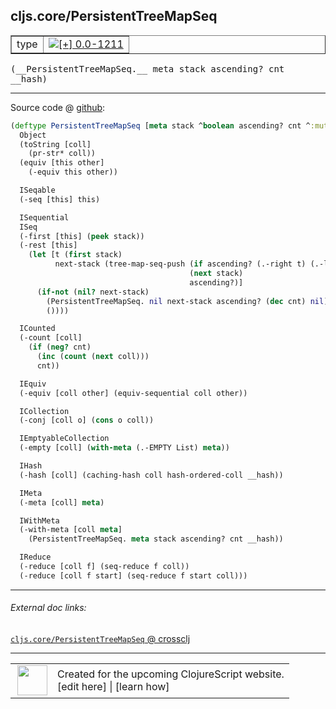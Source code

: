 ## cljs.core/PersistentTreeMapSeq



 <table border="1">
<tr>
<td>type</td>
<td><a href="https://github.com/cljsinfo/cljs-api-docs/tree/0.0-1211"><img valign="middle" alt="[+] 0.0-1211" title="Added in 0.0-1211" src="https://img.shields.io/badge/+-0.0--1211-lightgrey.svg"></a> </td>
</tr>
</table>


 <samp>
(__PersistentTreeMapSeq.__ meta stack ascending? cnt __hash)<br>
</samp>

---







Source code @ [github](https://github.com/clojure/clojurescript/blob/r3178/src/cljs/cljs/core.cljs#L6775-L6824):

```clj
(deftype PersistentTreeMapSeq [meta stack ^boolean ascending? cnt ^:mutable __hash]
  Object
  (toString [coll]
    (pr-str* coll))
  (equiv [this other]
    (-equiv this other))

  ISeqable
  (-seq [this] this)

  ISequential
  ISeq
  (-first [this] (peek stack))
  (-rest [this]
    (let [t (first stack)
          next-stack (tree-map-seq-push (if ascending? (.-right t) (.-left t))
                                        (next stack)
                                        ascending?)]
      (if-not (nil? next-stack)
        (PersistentTreeMapSeq. nil next-stack ascending? (dec cnt) nil)
        ())))

  ICounted
  (-count [coll]
    (if (neg? cnt)
      (inc (count (next coll)))
      cnt))

  IEquiv
  (-equiv [coll other] (equiv-sequential coll other))

  ICollection
  (-conj [coll o] (cons o coll))

  IEmptyableCollection
  (-empty [coll] (with-meta (.-EMPTY List) meta))

  IHash
  (-hash [coll] (caching-hash coll hash-ordered-coll __hash))

  IMeta
  (-meta [coll] meta)

  IWithMeta
  (-with-meta [coll meta]
    (PersistentTreeMapSeq. meta stack ascending? cnt __hash))

  IReduce
  (-reduce [coll f] (seq-reduce f coll))
  (-reduce [coll f start] (seq-reduce f start coll)))
```

<!--
Repo - tag - source tree - lines:

 <pre>
clojurescript @ r3178
└── src
    └── cljs
        └── cljs
            └── <ins>[core.cljs:6775-6824](https://github.com/clojure/clojurescript/blob/r3178/src/cljs/cljs/core.cljs#L6775-L6824)</ins>
</pre>

-->

---



###### External doc links:

[`cljs.core/PersistentTreeMapSeq` @ crossclj](http://crossclj.info/fun/cljs.core.cljs/PersistentTreeMapSeq.html)<br>

---

 <table>
<tr><td>
<img valign="middle" align="right" width="48px" src="http://i.imgur.com/Hi20huC.png">
</td><td>
Created for the upcoming ClojureScript website.<br>
[edit here] | [learn how]
</td></tr></table>

[edit here]:https://github.com/cljsinfo/cljs-api-docs/blob/master/cljsdoc/cljs.core_PersistentTreeMapSeq.cljsdoc
[learn how]:https://github.com/cljsinfo/cljs-api-docs/wiki/cljsdoc-files

<!--

This information was too distracting to show to readers, but I'll leave it
commented here since it is helpful to:

- pretty-print the data used to generate this document
- and show how to retrieve that data



The API data for this symbol:

```clj
{:ns "cljs.core",
 :name "PersistentTreeMapSeq",
 :type "type",
 :signature ["[meta stack ascending? cnt __hash]"],
 :source {:code "(deftype PersistentTreeMapSeq [meta stack ^boolean ascending? cnt ^:mutable __hash]\n  Object\n  (toString [coll]\n    (pr-str* coll))\n  (equiv [this other]\n    (-equiv this other))\n\n  ISeqable\n  (-seq [this] this)\n\n  ISequential\n  ISeq\n  (-first [this] (peek stack))\n  (-rest [this]\n    (let [t (first stack)\n          next-stack (tree-map-seq-push (if ascending? (.-right t) (.-left t))\n                                        (next stack)\n                                        ascending?)]\n      (if-not (nil? next-stack)\n        (PersistentTreeMapSeq. nil next-stack ascending? (dec cnt) nil)\n        ())))\n\n  ICounted\n  (-count [coll]\n    (if (neg? cnt)\n      (inc (count (next coll)))\n      cnt))\n\n  IEquiv\n  (-equiv [coll other] (equiv-sequential coll other))\n\n  ICollection\n  (-conj [coll o] (cons o coll))\n\n  IEmptyableCollection\n  (-empty [coll] (with-meta (.-EMPTY List) meta))\n\n  IHash\n  (-hash [coll] (caching-hash coll hash-ordered-coll __hash))\n\n  IMeta\n  (-meta [coll] meta)\n\n  IWithMeta\n  (-with-meta [coll meta]\n    (PersistentTreeMapSeq. meta stack ascending? cnt __hash))\n\n  IReduce\n  (-reduce [coll f] (seq-reduce f coll))\n  (-reduce [coll f start] (seq-reduce f start coll)))",
          :title "Source code",
          :repo "clojurescript",
          :tag "r3178",
          :filename "src/cljs/cljs/core.cljs",
          :lines [6775 6824]},
 :full-name "cljs.core/PersistentTreeMapSeq",
 :full-name-encode "cljs.core_PersistentTreeMapSeq",
 :history [["+" "0.0-1211"]]}

```

Retrieve the API data for this symbol:

```clj
;; from Clojure REPL
(require '[clojure.edn :as edn])
(-> (slurp "https://raw.githubusercontent.com/cljsinfo/cljs-api-docs/catalog/cljs-api.edn")
    (edn/read-string)
    (get-in [:symbols "cljs.core/PersistentTreeMapSeq"]))
```

-->
